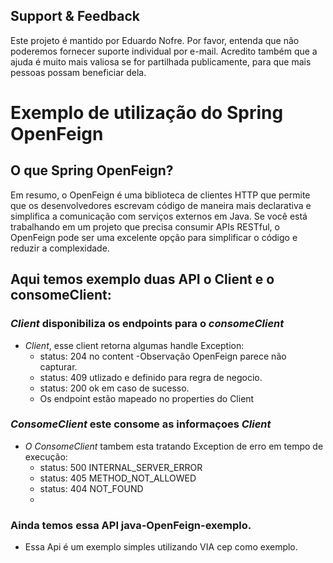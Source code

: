 ## Support & Feedback<BR>
Este projeto é mantido por Eduardo Nofre. Por favor, entenda que não poderemos fornecer suporte individual por e-mail. Acredito também que a ajuda é muito mais valiosa se for partilhada publicamente, para que mais pessoas possam beneficiar dela.

# Exemplo de utilização do Spring OpenFeign 

## O que Spring OpenFeign?
Em resumo, o OpenFeign é uma biblioteca de clientes HTTP que permite que os desenvolvedores escrevam código de maneira mais declarativa e simplifica a comunicação com serviços externos em Java. Se você está trabalhando em um projeto que precisa consumir APIs RESTful, o OpenFeign pode ser uma excelente opção para simplificar o código e reduzir a complexidade.

## Aqui temos exemplo duas API o Client e o consomeClient:
### *Client* disponibiliza os endpoints para o *consomeClient*
 - *Client*, esse client retorna algumas handle Exception:
    - status: 204 no content -Observação OpenFeign parece não capturar.
    - status: 409 utlizado e definido para regra de negocio.
    - status: 200 ok em caso de sucesso.
    - Os endpoint estão mapeado no properties do Client
### *ConsomeClient* este consome as informaçoes *Client* 
 - *O ConsomeClient* tambem esta tratando Exception de erro em tempo de execução:
   - status: 500 INTERNAL_SERVER_ERROR
   - status: 405 METHOD_NOT_ALLOWED
   - status: 404 NOT_FOUND
   - 
###  Ainda temos essa API java-OpenFeign-exemplo.
  - Essa Api é um exemplo simples utilizando VIA cep como exemplo.




